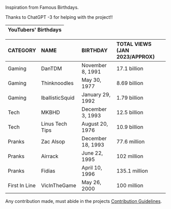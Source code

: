 Inspiration from Famous Birthdays.

Thanks to ChatGPT -3 for helping with the project!!

| YouTubers' Birthdays |
| -------------------- |

| CATEGORY      | NAME            | BIRTHDAY          | TOTAL VIEWS (JAN 2023/APPROX) |
| :------------ | :-------------- | :---------------- | :---------------------------- |
| Gaming        | DanTDM          | November 8, 1991  | 17.1 billion                  |
| Gaming        | Thinknoodles    | May 30, 1977      | 8.69 billion                  |
| Gaming        | IballisticSquid | January 29, 1992  | 1.79 billion                  |
| Tech          | MKBHD           | December 3, 1993  | 12.5 billion                  |
| Tech          | Linus Tech Tips | August 20, 1976   | 10.9 billion                  |
| Pranks        | Zac Alsop       | December 18, 1993 | 77.6 million                  |
| Pranks        | Airrack         | June 22, 1995     | 102 million                   |
| Pranks        | Fidias          | April 10, 1996    | 135.1 million                 |
| First In Line | VicInTheGame    | May 26, 2000      | 100 million                   |

Any contribution made, must abide in the projects [Contribution Guidelines](.github/CONTRIBUTING.md).
